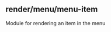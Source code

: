 <a name="module_render/menu/menu-item"></a>

## render/menu/menu-item
Module for rendering an item in the menu

